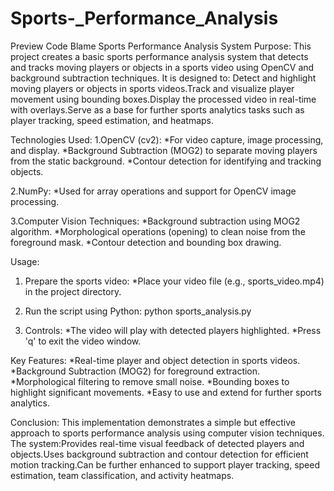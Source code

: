 # Sports-_Performance_Analysis
Preview
Code
Blame
Sports Performance Analysis System
Purpose:
This project creates a basic sports performance analysis system that detects and tracks moving players or objects in a sports video using OpenCV and background subtraction techniques. It is designed to: Detect and highlight moving players or objects in sports videos.Track and visualize player movement using bounding boxes.Display the processed video in real-time with overlays.Serve as a base for further sports analytics tasks such as player tracking, speed estimation, and heatmaps.

Technologies Used:
1.OpenCV (cv2):
*For video capture, image processing, and display. *Background Subtraction (MOG2) to separate moving players from the static background. *Contour detection for identifying and tracking objects.

2.NumPy:
*Used for array operations and support for OpenCV image processing.

3.Computer Vision Techniques:
*Background subtraction using MOG2 algorithm. *Morphological operations (opening) to clean noise from the foreground mask. *Contour detection and bounding box drawing.

Usage:
1. Prepare the sports video:
*Place your video file (e.g., sports_video.mp4) in the project directory.

2. Run the script using Python:
python sports_analysis.py

3. Controls:
*The video will play with detected players highlighted. *Press 'q' to exit the video window.

Key Features:
*Real-time player and object detection in sports videos. *Background Subtraction (MOG2) for foreground extraction. *Morphological filtering to remove small noise. *Bounding boxes to highlight significant movements. *Easy to use and extend for further sports analytics.

Conclusion:
This implementation demonstrates a simple but effective approach to sports performance analysis using computer vision techniques. The system:Provides real-time visual feedback of detected players and objects.Uses background subtraction and contour detection for efficient motion tracking.Can be further enhanced to support player tracking, speed estimation, team classification, and activity heatmaps.
